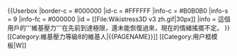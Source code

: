 {{Userbox
|border-c = #000000
|id-c = #FFFFFF
|info-c = #B0B0B0
|info-s = 9
|info-fc = #000000
|id = [[File:Wikistress3D v3 zh.gif|30px]]
|info = 這個用戶的'''維基壓力'''在先前到達極限，還未能恢復過來，現在的情緒搖擺不定。
}}<includeonly>[[Category:維基壓力等級8的維基人|{{PAGENAME}}]]</includeonly>
<noinclude>
[[Category:用户框模板|W]]
</noinclude>